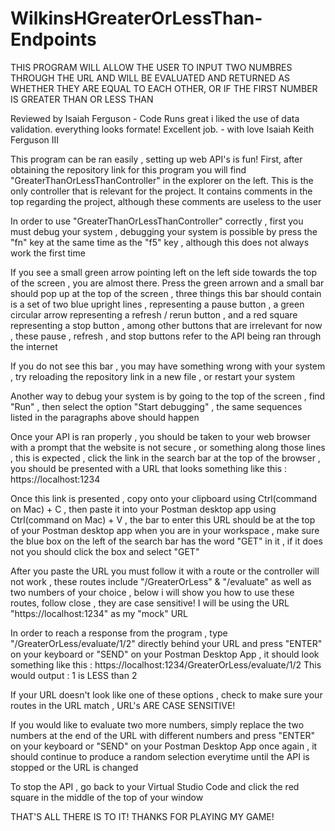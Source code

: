 # WilkinsHGreaterOrLessThan-Endpoints

THIS PROGRAM WILL ALLOW THE USER TO INPUT TWO NUMBRES THROUGH THE URL AND WILL BE EVALUATED AND RETURNED AS WHETHER THEY ARE EQUAL TO EACH OTHER, OR IF THE FIRST NUMBER IS GREATER THAN OR LESS THAN

Reviewed by Isaiah Ferguson - Code Runs great i liked the use of data validation. everything looks formate! Excellent job. - with love Isaiah Keith Ferguson III

This program can be ran easily , setting up web API's is fun! First, after obtaining the repository link for this program you will find "GreaterThanOrLessThanController" in the explorer on the left. This is the only controller that is relevant for the project. It contains comments in the top regarding the project, although these comments are useless to the user

In order to use "GreaterThanOrLessThanController" correctly , first you must debug your system , debugging your system is possible by press the "fn" key at the same time as the "f5" key , although this does not always work the first time

If you see a small green arrow pointing left on the left side towards the top of the screen , you are almost there. Press the green arrown and a small bar should pop up at the top of the screen , three things this bar should contain is a set of two blue upright lines , representing a pause button , a green circular arrow representing a refresh / rerun button , and a red square representing a stop button , among other buttons that are irrelevant for now , these pause , refresh , and stop buttons refer to the API being ran through the internet

If you do not see this bar , you may have something wrong with your system , try reloading the repository link in a new file , or restart your system

Another way to debug your system is by going to the top of the screen , find "Run" , then select the option "Start debugging" , the same sequences listed in the paragraphs above should happen

Once your API is ran properly , you should be taken to your web browser with a prompt that the website is not secure , or something along those lines , this is expected , click the link in the search bar at the top of the browser , you should be presented with a URL that looks something like this : https://localhost:1234

Once this link is presented , copy onto your clipboard using Ctrl(command on Mac) + C , then paste it into your Postman desktop app using Ctrl(command on Mac) + V , the bar to enter this URL should be at the top of your Postman desktop app when you are in your workspace , make sure the blue box on the left of the search bar has the word "GET" in it , if it does not you should click the box and select "GET"

After you paste the URL you must follow it with a route or the controller will not work , these routes include "/GreaterOrLess" & "/evaluate" as well as two numbers of your choice , below i will show you how to use these routes, follow close , they are case sensitive! I will be using the URL "https://localhost:1234" as my "mock" URL

In order to reach a response from the program , type "/GreaterOrLess/evaluate/1/2" directly behind your URL and press "ENTER" on your keyboard or "SEND" on your Postman Desktop App , it should look something like this : https://localhost:1234/GreaterOrLess/evaluate/1/2
This would output : 1 is LESS than 2

If your URL doesn't look like one of these options , check to make sure your routes in the URL match , URL's ARE CASE SENSITIVE!

If you would like to evaluate two more numbers, simply replace the two numbers at the end of the URL with different numbers and press "ENTER" on your keyboard or "SEND" on your Postman Desktop App once again , it should continue to produce a random selection everytime until the API is stopped or the URL is changed

To stop the API , go back to your Virtual Studio Code and click the red square in the middle of the top of your window

THAT'S ALL THERE IS TO IT! THANKS FOR PLAYING MY GAME!
